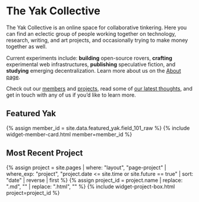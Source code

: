 ---
---
# The Yak Collective

The Yak Collective is an online space for collaborative tinkering. Here you can find an eclectic group of people working together on technology, research, writing, and art projects, and occasionally trying to make money together as well.

Current experiments include: **building** open-source rovers, **crafting** experimental web infrastructures, **publishing** speculative fiction, and **studying** emerging decentralization. Learn more about us on the [About page](/about/).

Check out our [members](/members/) and [projects](/projects/), read some of [our latest thoughts](/writings/), and get in touch with any of us if you’d like to learn more.

## Featured Yak

{% assign member_id = site.data.featured_yak.field_101_raw %}
{% include widget-member-card.html member=member_id %}

## Most Recent Project

{% assign project = site.pages | where: "layout", "page-project"
                               | where_exp: "project", "project.date <= site.time or site.future == true"
                               | sort: "date"
                               | reverse
                               | first %}
{% assign project_id = project.name | replace: ".md", "" | replace: ".html", "" %}
{% include widget-project-box.html project=project_id %}
